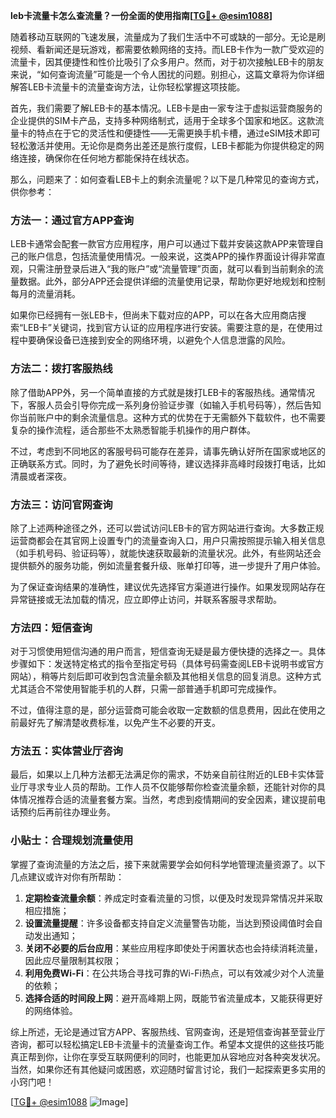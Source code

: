 **leb卡流量卡怎么查流量？一份全面的使用指南[[TG💪+ @esim1088](https://t.me/s/esim1088)]**

随着移动互联网的飞速发展，流量成为了我们生活中不可或缺的一部分。无论是刷视频、看新闻还是玩游戏，都需要依赖网络的支持。而LEB卡作为一款广受欢迎的流量卡，因其便捷性和性价比吸引了众多用户。然而，对于初次接触LEB卡的朋友来说，“如何查询流量”可能是一个令人困扰的问题。别担心，这篇文章将为你详细解答LEB卡流量卡的流量查询方法，让你轻松掌握这项技能。

首先，我们需要了解LEB卡的基本情况。LEB卡是由一家专注于虚拟运营商服务的企业提供的SIM卡产品，支持多种网络制式，适用于全球多个国家和地区。这款流量卡的特点在于它的灵活性和便捷性——无需更换手机卡槽，通过eSIM技术即可轻松激活并使用。无论你是商务出差还是旅行度假，LEB卡都能为你提供稳定的网络连接，确保你在任何地方都能保持在线状态。

那么，问题来了：如何查看LEB卡上的剩余流量呢？以下是几种常见的查询方式，供你参考：

### 方法一：通过官方APP查询

LEB卡通常会配套一款官方应用程序，用户可以通过下载并安装这款APP来管理自己的账户信息，包括流量使用情况。一般来说，这类APP的操作界面设计得非常直观，只需注册登录后进入“我的账户”或“流量管理”页面，就可以看到当前剩余的流量数据。此外，部分APP还会提供详细的流量使用记录，帮助你更好地规划和控制每月的流量消耗。

如果你已经拥有一张LEB卡，但尚未下载对应的APP，可以在各大应用商店搜索“LEB卡”关键词，找到官方认证的应用程序进行安装。需要注意的是，在使用过程中要确保设备已连接到安全的网络环境，以避免个人信息泄露的风险。

### 方法二：拨打客服热线

除了借助APP外，另一个简单直接的方式就是拨打LEB卡的客服热线。通常情况下，客服人员会引导你完成一系列身份验证步骤（如输入手机号码等），然后告知你当前账户中的剩余流量信息。这种方式的优势在于无需额外下载软件，也不需要复杂的操作流程，适合那些不太熟悉智能手机操作的用户群体。

不过，考虑到不同地区的客服号码可能存在差异，请事先确认好所在国家或地区的正确联系方式。同时，为了避免长时间等待，建议选择非高峰时段拨打电话，比如清晨或者深夜。

### 方法三：访问官网查询

除了上述两种途径之外，还可以尝试访问LEB卡的官方网站进行查询。大多数正规运营商都会在其官网上设置专门的流量查询入口，用户只需按照提示输入相关信息（如手机号码、验证码等），就能快速获取最新的流量状况。此外，有些网站还会提供额外的服务功能，例如流量套餐升级、账单打印等，进一步提升了用户体验。

为了保证查询结果的准确性，建议优先选择官方渠道进行操作。如果发现网站存在异常链接或无法加载的情况，应立即停止访问，并联系客服寻求帮助。

### 方法四：短信查询

对于习惯使用短信沟通的用户而言，短信查询无疑是最方便快捷的选择之一。具体步骤如下：发送特定格式的指令至指定号码（具体号码需查阅LEB卡说明书或官方网站），稍等片刻后即可收到包含流量余额及其他相关信息的回复消息。这种方式尤其适合不常使用智能手机的人群，只需一部普通手机即可完成操作。

不过，值得注意的是，部分运营商可能会收取一定数额的信息费用，因此在使用之前最好先了解清楚收费标准，以免产生不必要的开支。

### 方法五：实体营业厅咨询

最后，如果以上几种方法都无法满足你的需求，不妨亲自前往附近的LEB卡实体营业厅寻求专业人员的帮助。工作人员不仅能够帮你检查流量余额，还能针对你的具体情况推荐合适的流量套餐方案。当然，考虑到疫情期间的安全因素，建议提前电话预约后再前往办理业务。

### 小贴士：合理规划流量使用

掌握了查询流量的方法之后，接下来就需要学会如何科学地管理流量资源了。以下几点建议或许对你有所帮助：

1. **定期检查流量余额**：养成定时查看流量的习惯，以便及时发现异常情况并采取相应措施；
2. **设置流量提醒**：许多设备都支持自定义流量警告功能，当达到预设阈值时会自动发出通知；
3. **关闭不必要的后台应用**：某些应用程序即使处于闲置状态也会持续消耗流量，因此应尽量限制其权限；
4. **利用免费Wi-Fi**：在公共场合寻找可靠的Wi-Fi热点，可以有效减少对个人流量的依赖；
5. **选择合适的时间段上网**：避开高峰期上网，既能节省流量成本，又能获得更好的网络体验。

综上所述，无论是通过官方APP、客服热线、官网查询，还是短信查询甚至营业厅咨询，都可以轻松搞定LEB卡流量卡的流量查询工作。希望本文提供的这些技巧能真正帮到你，让你在享受互联网便利的同时，也能更加从容地应对各种突发状况。当然，如果你还有其他疑问或困惑，欢迎随时留言讨论，我们一起探索更多实用的小窍门吧！

[[TG💪+ @esim1088](https://t.me/s/esim1088) ![Image](https://i.postimg.cc/4NQfJmqS/Snipaste-2025-05-13-00-14-12.png)]